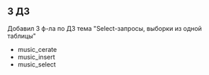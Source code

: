    ## 3 ДЗ
   
   Добавил 3 ф-ла по ДЗ тема "Select-запросы, выборки из одной таблицы"
   - music_cerate
   - music_insert
   - music_select
   
   
   



